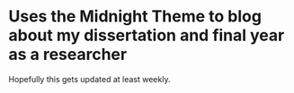 # Uses the Midnight Theme to blog about my dissertation and final year as a researcher

Hopefully this gets updated at least weekly.
